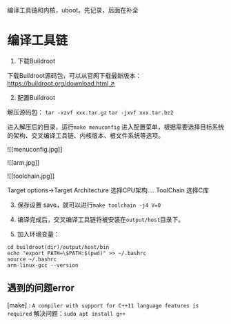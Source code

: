 编译工具链和内核，uboot。先记录，后面在补全

# 编译工具链
1. 下载Buildroot

下载Buildroot源码包，可以从官网下载最新版本：[https://buildroot.org/download.html ↗](https://buildroot.org/download.html)

2.  配置Buildroot

解压源码包：
						`tar -xzvf xxx.tar.gz` 
						`tar -jxvf xxx.tar.bz2`

进入解压后的目录，运行`make menuconfig` 进入配置菜单，根据需要选择目标系统的架构、交叉编译工具链、内核版本、根文件系统等选项。

![[menuconfig.jpg]]

![[arm.jpg]]

![[toolchain.jpg]]

Target options->Target Architecture 选择CPU架构....
ToolChain 选择C库

3. 保存设置 save，就可以进行`make toolchain -j4 V=0`

4. 编译完成后，交叉编译工具链将被安装在`output/host`目录下。

5. 加入环境变量：

```
cd buildroot(dir)/output/host/bin
echo "export PATH=\$PATH:$(pwd)" >> ~/.bashrc
source ~/.bashrc
arm-linux-gcc --version
```


## 遇到的问题error

[make] :  `A compiler with support for C++11 language features is required`
解决问题：`sudo apt install g++ `
